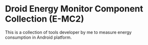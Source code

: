 # Droid Energy Monitor Component Collection (E-MC2)

This is a collection of tools developer by me to measure
energy consumption in Android platform.
